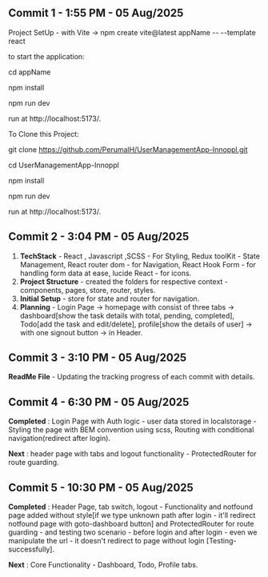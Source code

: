 ## Commit 1 - 1:55 PM - 05 Aug/2025

Project SetUp - with Vite -> npm create vite@latest appName -- --template react

to start the application:

cd appName

npm install

npm run dev

run at http://localhost:5173/.

To Clone this Project:

git clone https://github.com/PerumalH/UserManagementApp-Innoppl.git

cd UserManagementApp-Innoppl

npm install

npm run dev

run at http://localhost:5173/.

## Commit 2 - 3:04 PM - 05 Aug/2025

1. **TechStack** - React , Javascript ,SCSS - For Styling, Redux toolKit - State Management, React router dom - for Navigation, React Hook Form - for handling form data at ease, lucide React - for icons.
2. **Project Structure** - created the folders for respective context - components, pages, store, router, styles.
3. **Initial Setup** - store for state and router for navigation.
4. **Planning** - Login Page -> homepage with consist of three tabs -> dashboard[show the task details with total, pending, completed], Todo[add the task and edit/delete], profile[show the details of user] -> with one signout button -> in Header.

## Commit 3 - 3:10 PM - 05 Aug/2025

**ReadMe File** - Updating the tracking progress of each commit with details.

## Commit 4 - 6:30 PM - 05 Aug/2025

**Completed** : Login Page with Auth logic - user data stored in localstorage - Styling the page with BEM convention using scss, Routing with conditional navigation(redirect after login).

**Next** : header page with tabs and logout functionality - ProtectedRouter for route guarding.

## Commit 5 - 10:30 PM - 05 Aug/2025

**Completed** : Header Page, tab switch, logout - Functionality and notfound page added without style[if we type unknown path after login - it'll redirect notfound page with goto-dashboard button] and ProtectedRouter for route guarding - and testing two scenario - before login and after login - even we manipulate the url - it doesn't redirect to page without login [Testing-successfully].

**Next** : Core Functionality - Dashboard, Todo, Profile tabs.
